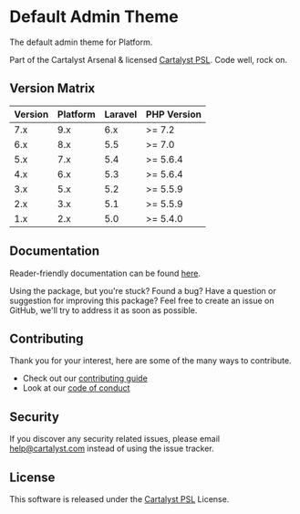 # Default Admin Theme

The default admin theme for Platform.

Part of the Cartalyst Arsenal & licensed [Cartalyst PSL](LICENSE). Code well, rock on.

## Version Matrix

Version | Platform | Laravel | PHP Version
------- | -------- | ------- | ------------
7.x     | 9.x      | 6.x     | >= 7.2
6.x     | 8.x      | 5.5     | >= 7.0
5.x     | 7.x      | 5.4     | >= 5.6.4
4.x     | 6.x      | 5.3     | >= 5.6.4
3.x     | 5.x      | 5.2     | >= 5.5.9
2.x     | 3.x      | 5.1     | >= 5.5.9
1.x     | 2.x      | 5.0     | >= 5.4.0

## Documentation

Reader-friendly documentation can be found [here][link-docs].

Using the package, but you're stuck? Found a bug? Have a question or suggestion for improving this package? Feel free to create an issue on GitHub, we'll try to address it as soon as possible.

## Contributing

Thank you for your interest, here are some of the many ways to contribute.

- Check out our [contributing guide](/.github/CONTRIBUTING.md)
- Look at our [code of conduct](/.github/CODE_OF_CONDUCT.md)

## Security

If you discover any security related issues, please email help@cartalyst.com instead of using the issue tracker.

## License

This software is released under the [Cartalyst PSL](LICENSE) License.

[link-docs]:   https://cartalyst.com/manual/theme-default-admin
